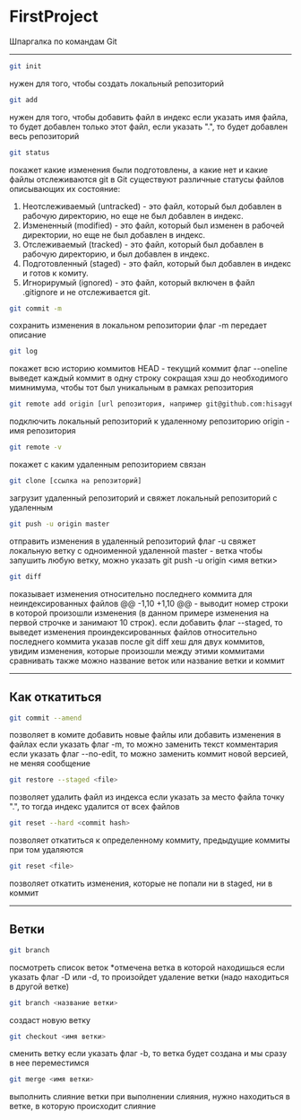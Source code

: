 # FirstProject

Шпаргалка по командам Git

---

```bash
git init
```
нужен для того, чтобы создать локальный репозиторий

```bash
git add
```
нужен для того, чтобы добавить файл в индекс
если указать имя файла, то будет добавлен только этот файл, если указать ".", то будет добавлен весь репозиторий 

```bash
git status
```
покажет какие изменения были подготовлены, а какие нет и какие файлы отслеживаются git
в Git существуют различные статусы файлов описывающих их состояние:
1. Неотслеживаемый (untracked) - это файл, который был добавлен в рабочую директорию, но еще не был добавлен в индекс.
2. Измененный (modified) - это файл, который был изменен в рабочей директории, но еще не был добавлен в индекс.
3. Отслеживаемый (tracked) - это файл, который был добавлен в рабочую директорию, и был добавлен в индекс.
4. Подготовленный (staged) - это файл, который был добавлен в индекс и готов к комиту.
5. Игнорирумый (ignored) - это файл, который включен в файл .gitignore и не отслеживается git.

```bash
git commit -m
```
сохранить изменения в локальном репозитории
флаг -m передает описание

```bash
git log
```
покажет всю историю коммитов
HEAD - текущий коммит
флаг --oneline выведет каждый коммит в одну строку сокращая хэш до необходимого мимнимума, чтобы тот был уникальным в рамках репозитория

```bash
git remote add origin [url репозитория, например git@github.com:hisagy69/test.git]
```
подключить локальный репозиторий к удаленному репозиторию
origin - имя репозитория

```bash
git remote -v
```
покажет с каким удаленным репозиторием связан

```bash
git clone [ссылка на репозиторий]
```
загрузит удаленный репозиторий и свяжет локальный репозиторий с удаленным

```bash
git push -u origin master
```
отправить изменения в удаленный репозиторий
флаг -u свяжет локальную ветку с одноименной удаленной
master - ветка
чтобы запушить любую ветку, можно указать git push -u origin <имя ветки>

```bash
git diff
```
показывает изменения относительно последнего коммита для неиндексированных файлов
@@ -1,10 +1,10 @@ - выводит номер строки в которой произошли изменения (в данном примере изменения на первой строчке и занимают 10 строк).
если добавить флаг --staged, то выведет изменения проиндексированных файлов относительно последнего коммита
указав после git diff хеш для двух коммитов, увидим изменения, которые произошли между этими коммитами
сравнивать также можно название веток или название ветки и коммит

---
## Как откатиться

```bash
git commit --amend
```
позволяет в комите добавить новые файлы или добавить изменения в файлах
если указать флаг -m, то можно заменить текст комментария
если указать флаг --no-edit, то можно заменить коммит новой версией, не меняя сообщение

```bash
git restore --staged <file>
```
позволяет удалить файл из индекса
если указать за место файла точку ".", то тогда индекс удалится от всех файлов

```bash
git reset --hard <commit hash>
```
позволяет откатиться к определенному коммиту, предыдущие коммиты при том удаляются

```bash
git reset <file>
```
позволяет откатить изменения, которые не попали ни в staged, ни в коммит

---
## Ветки

```bash
git branch
```
посмотреть список веток
*отмечена ветка в которой находишься
если указать флаг -D или -d, то произойдет удаление ветки (надо находиться в другой ветке)

```bash
git branch <название ветки>
```
создаст новую ветку

```bash
git checkout <имя ветки>
```
сменить ветку
если указать флаг -b, то ветка будет создана и мы сразу в нее переместимся

```bash
git merge <имя ветки>
```
выполнить слияние ветки
при выполнении слияния, нужно находиться в ветке, в которую происходит слияние
